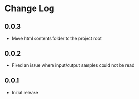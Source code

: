 # Change Log

<!-- ## [Unreleased] -->

## 0.0.3

- Move html contents folder to the project root

## 0.0.2

- Fixed an issue where input/output samples could not be read

## 0.0.1

- Initial release
